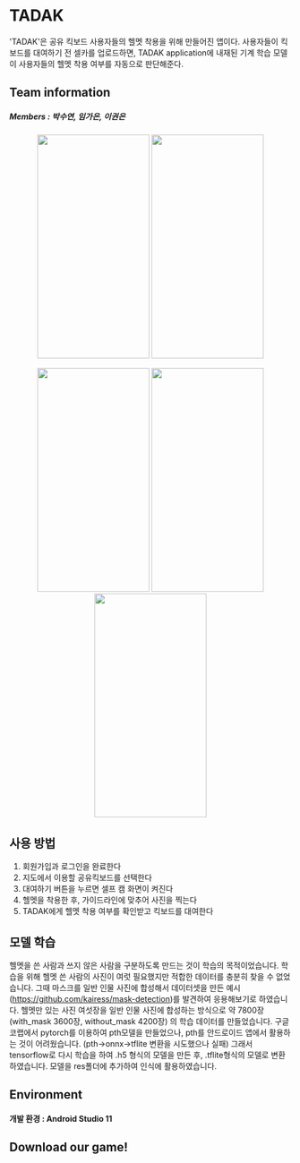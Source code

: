 # TADAK
'TADAK'은 공유 킥보드 사용자들의 헬멧 착용을 위해 만들어진 앱이다. 사용자들이 킥보드를 대여하기 전 셀카를 업로드하면, TADAK application에 내재된 기계 학습 모델이 사용자들의 헬멧 착용 여부를 자동으로 판단해준다.

## Team information
##### Members : 박수연, 임가은, 이권은

<p align="center">
<img src="https://user-images.githubusercontent.com/59522019/127528148-2a4fed46-ece2-413c-8293-e05abbe5ef50.jpg" width="200" height="400"> <img src="https://user-images.githubusercontent.com/59522019/127528153-a6fc8b4f-8d3c-4236-9b46-84b4f71396b1.jpg" width="200" height="400" >
</p>
<p align="center">
<img src="https://user-images.githubusercontent.com/59522019/127528185-7a61ca97-d65d-4fb3-8b60-d5b33de5b72a.jpg" width="200" height="400" > <img src="https://user-images.githubusercontent.com/59522019/127528158-871f165c-fd16-4431-832d-58b56f9aa7af.jpg" width="200" height="400" > <img src="https://user-images.githubusercontent.com/59522019/127528179-48009a6d-1fea-4fcd-9035-2566a1dfc175.jpg" width="200" height="400">
</p>

## 사용 방법
1. 회원가입과 로그인을 완료한다
2. 지도에서 이용할 공유킥보드를 선택한다
3. 대여하기 버튼을 누르면 셀프 캠 화면이 켜진다
4. 헬멧을 착용한 후, 가이드라인에 맞추어 사진을 찍는다
5. TADAK에게 헬멧 착용 여부를 확인받고 킥보드를 대여한다

## 모델 학습
헬멧을 쓴 사람과 쓰지 않은 사람을 구분하도록 만드는 것이 학습의 목적이었습니다.
학습을 위해 헬멧 쓴 사람의 사진이 여럿 필요했지만 적합한 데이터를 충분히 찾을 수 없었습니다. 그때 마스크를 일반 인물 사진에 합성해서 데이터셋을 만든 예시(https://github.com/kairess/mask-detection)를 발견하여 응용해보기로 하였습니다.
헬멧만 있는 사진 여섯장을 일반 인물 사진에 합성하는 방식으로 약 7800장(with_mask 3600장, without_mask 4200장) 의 학습 데이터를 만들었습니다.
구글 코랩에서 pytorch를 이용하여 pth모델을 만들었으나, pth를 안드로이드 앱에서 활용하는 것이 어려웠습니다. (pth->onnx->tflite 변환을 시도했으나 실패) 그래서 tensorflow로 다시 학습을 하여 .h5 형식의 모델을 만든 후, .tflite형식의 모델로 변환하였습니다.
모델을 res폴더에 추가하여 인식에 활용하였습니다.

## Environment
#### 개발 환경 : Android Studio 11

## Download our game!

